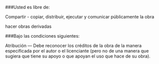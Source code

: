###Usted es libre de:

Compartir - copiar, distribuir, ejecutar y comunicar públicamente la obra

hacer obras derivadas


###Bajo las condiciones siguientes:

Atribución — Debe reconocer los créditos de la obra de la manera especificada por el autor o el licenciante (pero no de una manera que sugiera que tiene su apoyo o que apoyan el uso que hace de su obra).
